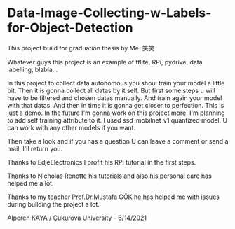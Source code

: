 # Data-Image-Collecting-w-Labels-for-Object-Detection

This project build for graduation thesis by Me. 笑笑

Whatever guys this project is an example of tflite, RPi, pydrive, data labelling, blabla...

In this project to collect data autonomous you shoul train your model a little bit. Then it is gonna collect all datas by it self. But first some steps u will have to be filtered and chosen datas manually. And train again your model with that datas. And then in time it is gonna get closer to perfection. This is just a demo.
In the future I'm gonna work on this project more. I'm planning to add self training attribute to it. 
I used ssd_mobilnet_v1 quantized model. U can work with any other models if you want. 

Then take a look and if you has a question U can leave a comment or send a mail, I'll return you.








                                                                                                                                                                                                                                                                                                                                                    
Thanks to EdjeElectronics I profit his RPi tutorial in the first steps.

Thanks to Nicholas Renotte his tutorials and also his personal care has helped me a lot.

Thanks to my teacher Prof.Dr.Mustafa GÖK he has helped me with issues during building the project a lot.



Alperen KAYA / Çukurova University - 6/14/2021
